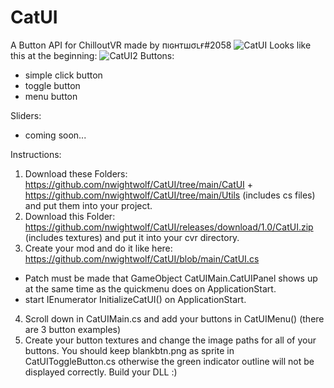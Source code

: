 # CatUI
A Button API for ChilloutVR made by пıɢнтшσʟғ#2058
![CatUI](https://user-images.githubusercontent.com/89876523/189545014-30e53fef-913a-4f7b-9894-153d1712f2e9.jpg)
Looks like this at the beginning:
![CatUI2](https://user-images.githubusercontent.com/89876523/189545130-e8a429a6-f380-4f48-b040-2bda137f96ad.jpg)
Buttons:
- simple click button
- toggle button
- menu button
 
Sliders:
- coming soon...

Instructions:
1. Download these Folders: https://github.com/nwightwolf/CatUI/tree/main/CatUI + https://github.com/nwightwolf/CatUI/tree/main/Utils (includes cs files)
and put them into your project.
2. Download this Folder: https://github.com/nwightwolf/CatUI/releases/download/1.0/CatUI.zip (includes textures)
and put it into your cvr directory.
3. Create your mod and do it like here: https://github.com/nwightwolf/CatUI/blob/main/CatUI.cs
- Patch must be made that GameObject CatUIMain.CatUIPanel shows up at the same time as the quickmenu does on ApplicationStart.
- start IEnumerator InitializeCatUI() on ApplicationStart.
4. Scroll down in CatUIMain.cs and add your buttons in CatUIMenu() (there are 3 button examples)
5. Create your button textures and change the image paths for all of your buttons.
You should keep blankbtn.png as sprite in CatUIToggleButton.cs otherwise the green indicator outline will not be displayed correctly.
Build your DLL :)
